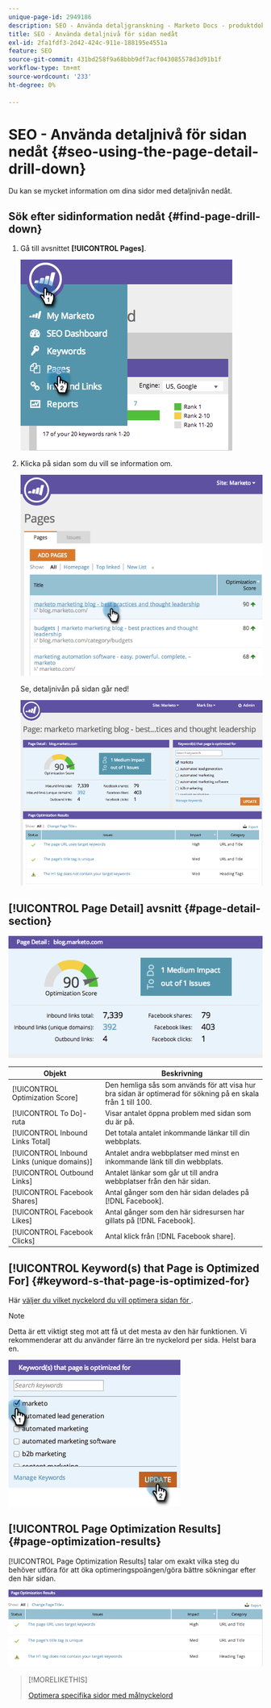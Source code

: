 ```yaml
---
unique-page-id: 2949186
description: SEO - Använda detaljgranskning - Marketo Docs - produktdokumentation
title: SEO - Använda detaljnivå för sidan nedåt
exl-id: 2fa1fdf3-2d42-424c-911e-188195e4551a
feature: SEO
source-git-commit: 431bd258f9a68bbb9df7acf043085578d3d91b1f
workflow-type: tm+mt
source-wordcount: '233'
ht-degree: 0%

---
```


# SEO - Använda detaljnivå för sidan nedåt {#seo-using-the-page-detail-drill-down}

Du kan se mycket information om dina sidor med detaljnivån nedåt.

## Sök efter sidinformation nedåt {#find-page-drill-down}

1. Gå till avsnittet **[!UICONTROL Pages]**.

   ![](assets/image2014-9-17-21-3a54-3a53.png)

1. Klicka på sidan som du vill se information om.

   ![](assets/image2014-9-17-21-3a54-3a58.png)

   Se, detaljnivån på sidan går ned!

   ![](assets/image2014-9-17-21-3a55-3a2.png)

## [!UICONTROL Page Detail] avsnitt {#page-detail-section}

![](assets/image2014-9-17-21-3a55-3a46.png)

| Objekt | Beskrivning |
|---|---|
| [!UICONTROL Optimization Score] | Den hemliga sås som används för att visa hur bra sidan är optimerad för sökning på en skala från 1 till 100. |
| [!UICONTROL To Do]-ruta | Visar antalet öppna problem med sidan som du är på. |
| [!UICONTROL Inbound Links Total] | Det totala antalet inkommande länkar till din webbplats. |
| [!UICONTROL Inbound Links (unique domains)] | Antalet andra webbplatser med minst en inkommande länk till din webbplats. |
| [!UICONTROL Outbound Links] | Antalet länkar som går ut till andra webbplatser från den här sidan. |
| [!UICONTROL Facebook Shares] | Antal gånger som den här sidan delades på [!DNL Facebook]. |
| [!UICONTROL Facebook Likes] | Antal gånger som den här sidresursen har gillats på [!DNL Facebook]. |
| [!UICONTROL Facebook Clicks] | Antal klick från [!DNL Facebook share]. |

## [!UICONTROL Keyword(s) that Page is Optimized For] {#keyword-s-that-page-is-optimized-for}

Här [väljer du vilket nyckelord du vill optimera sidan för ](/help/marketo/product-docs/additional-apps/seo/keywords/seo-optimize-specific-pages-with-targeted-keywords.md).

>[!NOTE]
>
>Detta är ett viktigt steg mot att få ut det mesta av den här funktionen. Vi rekommenderar att du använder färre än tre nyckelord per sida. Helst bara en.

![](assets/image2014-9-17-21-3a56-3a35.png)

## [!UICONTROL Page Optimization Results] {#page-optimization-results}

[!UICONTROL Page Optimization Results] talar om exakt vilka steg du behöver utföra för att öka optimeringspoängen/göra bättre sökningar efter den här sidan.

![](assets/image2014-9-17-21-3a56-3a41.png)

>[!MORELIKETHIS]
>
>[Optimera specifika sidor med målnyckelord](/help/marketo/product-docs/additional-apps/seo/keywords/seo-optimize-specific-pages-with-targeted-keywords.md)
